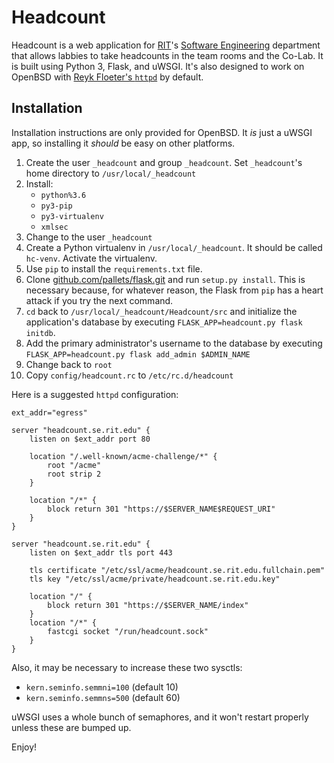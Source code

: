 # Headcount

Headcount is a web application for [RIT](https://rit.edu)'s
[Software Engineering](https://se.rit.edu) department that allows labbies to 
take headcounts in the team rooms and the Co-Lab. It is built using Python 3,
 Flask, and uWSGI. It's also designed to work on OpenBSD with [Reyk Floeter's 
`httpd`](https://gitub.com/reyk/httpd) by default. 
 
## Installation
Installation instructions are only provided for OpenBSD. It *is* just a uWSGI 
app, so installing it *should* be easy on other platforms.

1. Create the user `_headcount` and group `_headcount`. Set `_headcount`'s 
home directory to `/usr/local/_headcount`
2. Install:
    * `python%3.6`
    * `py3-pip`
    * `py3-virtualenv`
    * `xmlsec`
3. Change to the user `_headcount`
4. Create a Python virtualenv in `/usr/local/_headcount`. It should be called
 `hc-venv`. Activate the virtualenv.
5. Use `pip` to install the `requirements.txt` file.
6. Clone [github.com/pallets/flask.git](https://github.com/pallets/flask.git)
 and run `setup.py install`. This is necessary because, for whatever reason, 
 the Flask from `pip` has a heart attack if you try the next command.
7. `cd` back to `/usr/local/_headcount/Headcount/src` and initialize the 
application's database by executing `FLASK_APP=headcount.py flask initdb`.
8. Add the primary administrator's username to the database by executing
`FLASK_APP=headcount.py flask add_admin $ADMIN_NAME`
9. Change back to `root`
10. Copy `config/headcount.rc` to `/etc/rc.d/headcount`

Here is a suggested `httpd` configuration:

```
ext_addr="egress"

server "headcount.se.rit.edu" {
    listen on $ext_addr port 80

    location "/.well-known/acme-challenge/*" {
        root "/acme"
        root strip 2
    }

    location "/*" {
        block return 301 "https://$SERVER_NAME$REQUEST_URI"
    }
}

server "headcount.se.rit.edu" {
    listen on $ext_addr tls port 443

    tls certificate "/etc/ssl/acme/headcount.se.rit.edu.fullchain.pem"
    tls key "/etc/ssl/acme/private/headcount.se.rit.edu.key"

    location "/" {
        block return 301 "https://$SERVER_NAME/index"
    }
    location "/*" {
        fastcgi socket "/run/headcount.sock"
    }
}
```


Also, it may be necessary to increase these two sysctls:
* `kern.seminfo.semmni=100` (default 10)
* `kern.seminfo.semmns=500` (default 60)

uWSGI uses a whole bunch of semaphores, and it won't restart properly unless
these are bumped up.

Enjoy!